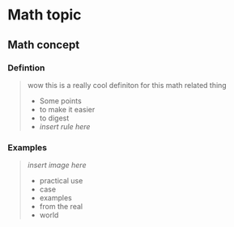 # Math topic
## Math concept
### Defintion
> wow this is a really cool definiton for this math related thing
> - Some points
> - to make it easier
> - to digest
> - *insert rule here*

### Examples
> *insert image here*
>- practical use
>- case
>- examples
>- from the real
>- world